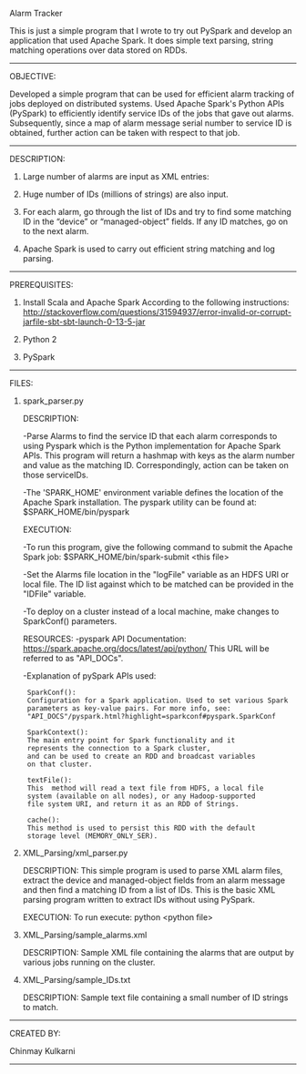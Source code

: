 Alarm Tracker

This is just a simple program that I wrote to try out PySpark and develop an application that used Apache Spark.
It does simple text parsing, string matching operations over data stored on RDDs.

********************************

OBJECTIVE:

Developed a simple program that can be used for efficient alarm 
tracking of jobs deployed on distributed systems. Used Apache Spark's 
Python APIs (PySpark) to efficiently identify service IDs of the jobs 
that gave out alarms. Subsequently, since a map of alarm message 
serial number to service ID is obtained, further action can be taken 
with respect to that job.

********************************

DESCRIPTION:

1.	Large number of alarms are input as XML entries:

2.	Huge number of IDs (millions of strings) are also input.

3.	For each alarm, go through the list of IDs and try to find some 
	matching ID in the “device” or “managed-object” fields. 
	If any ID matches, go on to the next alarm.

4.	Apache Spark is used to carry out efficient string matching and 
	log parsing.

********************************

PREREQUISITES:

1.	Install Scala and Apache Spark According to the following 
	instructions: 
	http://stackoverflow.com/questions/31594937/error-invalid-or-corrupt-jarfile-sbt-sbt-launch-0-13-5-jar

2. Python 2

3. PySpark 

********************************

FILES:

1. spark_parser.py

	DESCRIPTION:

	-Parse Alarms to find the service ID that each alarm corresponds to 
	 using Pyspark which is the Python implementation for Apache Spark 
	 APIs. This program will return a hashmap with keys as the alarm 
	 number and value as the matching ID. Correspondingly, action can 
	 be taken on those serviceIDs.

 	-The 'SPARK_HOME' environment variable defines the location of the 
	 Apache Spark installation. The pyspark utility can be found at:
	 $SPARK_HOME/bin/pyspark


	EXECUTION:

 	-To run this program, give the following command to submit the 
  	 Apache Spark job:
  	 $SPARK_HOME/bin/spark-submit  \<this file\>

 	-Set the Alarms file location in the "logFile" variable as an HDFS 
	 URI or local file. The ID list against which to be matched can be 
	 provided in the "IDFile" variable. 
	
 	-To deploy on a cluster instead of a local machine, make changes to
  	 SparkConf() parameters.


	RESOURCES:
	-pyspark API Documentation: 
	 https://spark.apache.org/docs/latest/api/python/
  	 This URL will be referred to as "API_DOCs".

 	-Explanation of pySpark APIs used:

		SparkConf():
		Configuration for a Spark application. Used to set various Spark 
		parameters as key-value pairs. For more info, see:
		"API_DOCS"/pyspark.html?highlight=sparkconf#pyspark.SparkConf

		SparkContext():
		The main entry point for Spark functionality and it 
		represents the connection to a Spark cluster, 
		and can be used to create an RDD and broadcast variables 
		on that cluster.

		textFile():
		This  method will read a text file from HDFS, a local file 
		system (available on all nodes), or any Hadoop-supported 
		file system URI, and return it as an RDD of Strings.

		cache():
		This method is used to persist this RDD with the default 
		storage level (MEMORY_ONLY_SER).

2. XML_Parsing/xml_parser.py

	DESCRIPTION:
	This simple program is used to parse XML alarm files, extract
	the device and managed-object fields from an alarm message
	and then find a matching ID from a list of IDs. This is the
	basic XML parsing program written to extract IDs without using
	PySpark.

	EXECUTION:
	To run execute:
	python \<python file\>

3. XML_Parsing/sample_alarms.xml
	
	DESCRIPTION:
	Sample XML file containing the alarms that are output by various
	jobs running on the cluster.

4. XML_Parsing/sample_IDs.txt

	DESCRIPTION:
	Sample text file containing a small number of ID strings to match.

********************************

CREATED BY:

Chinmay Kulkarni

********************************
